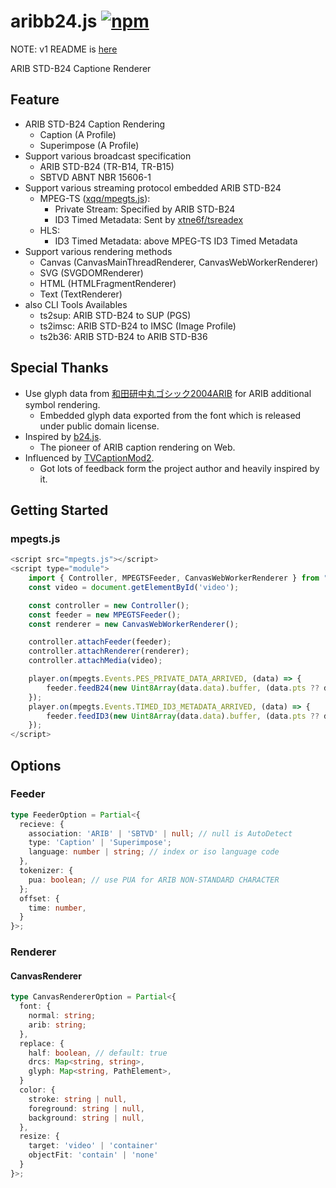# aribb24.js [![npm](https://img.shields.io/npm/v/aribb24.js.svg?style=flat)](https://www.npmjs.com/package/aribb24.js)
NOTE: v1 README is [here](./README_v1.md)

ARIB STD-B24 Captione Renderer

## Feature

* ARIB STD-B24 Caption Rendering
    * Caption (A Profile)
    * Superimpose (A Profile)
* Support various broadcast specification
    * ARIB STD-B24 (TR-B14, TR-B15)
    * SBTVD ABNT NBR 15606-1
* Support various streaming protocol embedded ARIB STD-B24
    * MPEG-TS ([xqq/mpegts.js](https://github.com/xqq/mpegts.js)):
        * Private Stream: Specified by ARIB STD-B24
        * ID3 Timed Metadata: Sent by [xtne6f/tsreadex](https://github.com/xtne6f/tsreadex)
    * HLS:
        * ID3 Timed Metadata: above MPEG-TS ID3 Timed Metadata
* Support various rendering methods
  * Canvas (CanvasMainThreadRenderer, CanvasWebWorkerRenderer)
  * SVG (SVGDOMRenderer)
  * HTML (HTMLFragmentRenderer)
  * Text (TextRenderer)
* also CLI Tools Availables
  * ts2sup: ARIB STD-B24 to SUP (PGS)
  * ts2imsc: ARIB STD-B24 to IMSC (Image Profile)
  * ts2b36: ARIB STD-B24 to ARIB STD-B36

## Special Thanks

* Use glyph data from [和田研中丸ゴシック2004ARIB](https://ja.osdn.net/projects/jis2004/wiki/FrontPage) for ARIB additional symbol rendering.
    * Embedded glyph data exported from the font which is released under public domain license.
* Inspired by [b24.js](https://github.com/xqq/b24.js).
    * The pioneer of ARIB caption rendering on Web.
* Influenced by [TVCaptionMod2](https://github.com/xtne6f/TVCaptionMod2).
    * Got lots of feedback form the project author and heavily inspired by it.

## Getting Started

### mpegts.js

```javascript
<script src="mpegts.js"></script>
<script type="module">
    import { Controller, MPEGTSFeeder, CanvasWebWorkerRenderer } from "./aribb24.mjs";
    const video = document.getElementById('video');

    const controller = new Controller();
    const feeder = new MPEGTSFeeder();
    const renderer = new CanvasWebWorkerRenderer();

    controller.attachFeeder(feeder);
    controller.attachRenderer(renderer);
    controller.attachMedia(video);

    player.on(mpegts.Events.PES_PRIVATE_DATA_ARRIVED, (data) => {
        feeder.feedB24(new Uint8Array(data.data).buffer, (data.pts ?? data.nearest_pts) / 1000, (data.dts ?? data.nearest_pts) / 1000);
    });
    player.on(mpegts.Events.TIMED_ID3_METADATA_ARRIVED, (data) => {
        feeder.feedID3(new Uint8Array(data.data).buffer, (data.pts ?? data.nearest_pts) / 1000, (data.dts ?? data.nearest_pts) / 1000);
    });
</script>
```

## Options

### Feeder
```typescript
type FeederOption = Partial<{
  recieve: {
    association: 'ARIB' | 'SBTVD' | null; // null is AutoDetect
    type: 'Caption' | 'Superimpose';
    language: number | string; // index or iso language code
  },
  tokenizer: {
    pua: boolean; // use PUA for ARIB NON-STANDARD CHARACTER
  };
  offset: {
    time: number,
  }
}>;
```

### Renderer
#### CanvasRenderer
```typescript
type CanvasRendererOption = Partial<{
  font: {
    normal: string;
    arib: string;
  },
  replace: {
    half: boolean, // default: true
    drcs: Map<string, string>,
    glyph: Map<string, PathElement>,
  }
  color: {
    stroke: string | null,
    foreground: string | null,
    background: string | null,
  },
  resize: {
    target: 'video' | 'container'
    objectFit: 'contain' | 'none'
  }
}>;
```